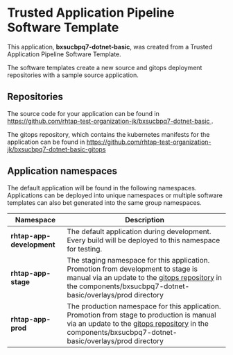 # Trusted Application Pipeline Software Template

This application, **bxsucbpq7-dotnet-basic**, was created from a Trusted Application Pipeline Software Template.

The software templates create a new source and gitops deployment repositories with a sample source application. 

## Repositories

The source code for your application can be found in [https://github.com/rhtap-test-organization-jk/bxsucbpq7-dotnet-basic ](https://github.com/rhtap-test-organization-jk/bxsucbpq7-dotnet-basic ).
 
The gitops repository, which contains the kubernetes manifests for the application can be found in 
[https://github.com/rhtap-test-organization-jk/bxsucbpq7-dotnet-basic-gitops ](https://github.com/rhtap-test-organization-jk/bxsucbpq7-dotnet-basic-gitops ) 

## Application namespaces 

The default application will be found in the following namespaces. Applications can be deployed into unique namespaces or multiple software templates can also bet generated into the same group namespaces.  

|  Namespace   |  Description   |  
| -------- | -------- |   
| **rhtap-app-development** | The default application during development. Every build will be deployed to this namespace for testing. | 
| **rhtap-app-stage** | The staging namespace for this application. Promotion from development to stage is manual via an update to the [gitops repository](https://github.com/rhtap-test-organization-jk/bxsucbpq7-dotnet-basic-gitops ) in the components/bxsucbpq7-dotnet-basic/overlays/prod directory |  
| **rhtap-app-prod** | The production namespace for this application. Promotion from stage to production is manual via an update to the [gitops repository](https://github.com/rhtap-test-organization-jk/bxsucbpq7-dotnet-basic-gitops ) in the components/bxsucbpq7-dotnet-basic/overlays/prod directory | 